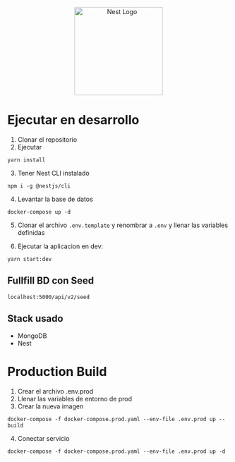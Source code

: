 <p align="center">
  <a href="http://nestjs.com/" target="blank"><img src="https://nestjs.com/img/logo-small.svg" width="200" alt="Nest Logo" /></a>
</p>

# Ejecutar en desarrollo

1. Clonar el repositorio
2. Ejecutar

```
yarn install
```

3. Tener Nest CLI instalado

```
npm i -g @nestjs/cli
```

4. Levantar la base de datos

```
docker-compose up -d
```

5. Clonar el archivo `.env.template` y renombrar a `.env` y llenar las variables definidas

6. Ejecutar la aplicacion en dev:

```
yarn start:dev
```

## Fullfill BD con Seed

```
localhost:5000/api/v2/seed
```

## Stack usado

- MongoDB
- Nest

# Production Build

1. Crear el archivo .env.prod
2. Llenar las variables de entorno de prod
3. Crear la nueva imagen

```
docker-compose -f docker-compose.prod.yaml --env-file .env.prod up --build
```

4. Conectar servicio

```
docker-compose -f docker-compose.prod.yaml --env-file .env.prod up -d
```
